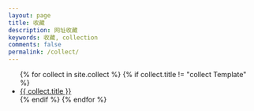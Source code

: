 ```yaml
---
layout: page
title: 收藏
description: 网址收藏
keywords: 收藏, collection
comments: false
permalink: /collect/
---
```


<ul class="listing">
{% for collect in site.collect %}
{% if collect.title != "collect Template" %}
<li class="listing-item"><a href="{{ site.url }}{{ collect.url }}">{{ collect.title }}</a></li>
{% endif %}
{% endfor %}
</ul>
